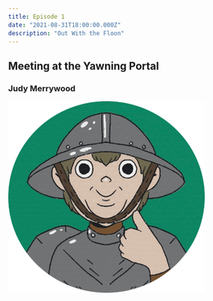 ```yaml
---
title: Episode 1
date: "2021-08-31T18:00:00.000Z"
description: "Out With the Floon"
---
```


## Meeting at the Yawning Portal

### Judy Merrywood
![Judy Merrywood](./judy.png)
